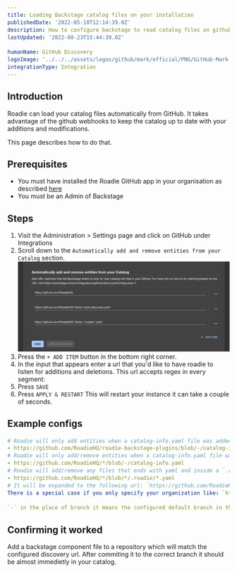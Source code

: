 ```yaml
---
title: Loading Backstage catalog files on your installation
publishedDate: '2022-05-10T12:14:39.0Z'
description: How to configure backstage to read catalog files on github
lastUpdated: '2022-08-23T15:44:39.0Z'

humanName: GitHub Discovery
logoImage: '../../../assets/logos/github/mark/official/PNG/GitHub-Mark-120px-plus.png'
integrationType: Integration
---
```


## Introduction

Roadie can load your catalog files automatically from GitHub. It takes advantage of the github webhooks to keep the catalog up to date with your additions and modifications.

This page describes how to do that.

## Prerequisites

- You must have installed the Roadie GitHub app in your organisation as described [here](/docs/getting-started/install-github-app/)
- You must be an Admin of Backstage

## Steps

1. Visit the Administration > Settings page and click on GitHub under Integrations
2. Scroll down to the `Automatically add and remove entities from your Catalog` section.
   ![add and remove](./add-remove.webp)
3. Press the `+ ADD ITEM` button in the bottom right corner.
4. In the input that appears enter a url that you'd like to have roadie to listen for additions and deletions.
   This url accepts regex in every segment:
5. Press `SAVE`
6. Press `APPLY & RESTART` This will restart your instance it can take a couple of seconds.

## Example configs

```yaml
# Roadie will only add entities when a catalog-info.yaml file was added/removed to the default branch from the roadie-backstage-plugins repo in the RoadieHQ organiztion.
- https://github.com/RoadieHQ/roadie-backstage-plugins/blob/-/catalog-info.yaml
# Roadie will only add/remove entities when a catalog-info.yaml file was added/removed to the default branch from any repos in the RoadieHQ organization.
- https://github.com/RoadieHQ/*/blob/-/catalog-info.yaml
# Roadie will add/remove any files that ends with yaml and inside a `.roadie` folder, that were added/removed to any branch from any repos in the RoadieHQ organization.
- https://github.com/RoadieHQ/*/blob/*/.roadie/*.yaml
# It will be expanded to the following url: `https://github.com/RoadieHQ/*/blob/-/catalog-info.yaml` In this case roadie will add/remove every catalog-info.yaml file inside every repo that got added/removed to/from the default branch in the RoadieHQ organization.
There is a special case if you only specify your organization like: `https://github.com/RoadieHQ`

`-` in the place of branch it means the configured default branch in the repository.
```

## Confirming it worked

Add a backstage component file to a repository which will match the configured discovery url. After commiting it to the correct branch it should be almost immedietly in your catalog.
